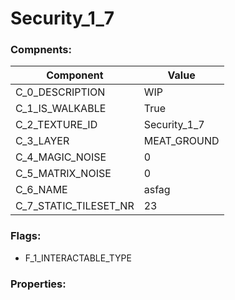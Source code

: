 

# Security_1_7





### Compnents: 
| Component | Value | 
|  --  |  --  | 
| C_0_DESCRIPTION | WIP | 
| C_1_IS_WALKABLE | True | 
| C_2_TEXTURE_ID | Security_1_7 | 
| C_3_LAYER | MEAT_GROUND | 
| C_4_MAGIC_NOISE | 0 | 
| C_5_MATRIX_NOISE | 0 | 
| C_6_NAME | asfag | 
| C_7_STATIC_TILESET_NR | 23 | 


### Flags: 
* F_1_INTERACTABLE_TYPE


### Properties: 

